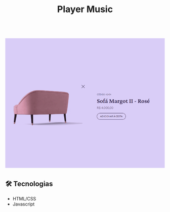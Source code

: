 <h1 align="center">Player Music</h1>

<br>

<h1 align="center">
    <img width="700px" alt="gif" title="gif-awax" src="./assets/productCardGIF.gif">
</h1>

## 🛠 Tecnologias

* HTML/CSS
* Javascript